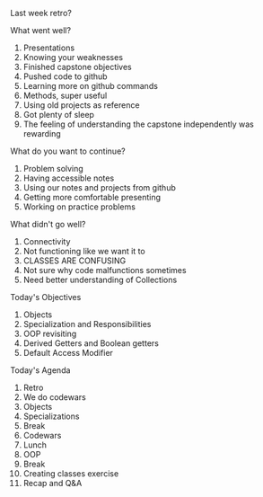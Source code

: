 Last week retro?

What went well?

1. Presentations
2. Knowing your weaknesses
3. Finished capstone objectives
4. Pushed code to github
5. Learning more on github commands
6. Methods, super useful
7. Using old projects as reference
8. Got plenty of sleep
9. The feeling of understanding the capstone independently was rewarding

What do you want to continue?

1. Problem solving
2. Having accessible notes
3. Using our notes and projects from github
4. Getting more comfortable presenting
5. Working on practice problems


What didn't go well?

1. Connectivity
2. Not functioning like we want it to
3. CLASSES ARE CONFUSING
4. Not sure why code malfunctions sometimes
5. Need better understanding of Collections


Today's Objectives

1. Objects
2. Specialization and Responsibilities
3. OOP revisiting
4. Derived Getters and Boolean getters
5. Default Access Modifier


Today's Agenda

1. Retro
2. We do codewars
3. Objects
4. Specializations
5. Break
6. Codewars
7. Lunch
8. OOP
9. Break
10. Creating classes exercise
11. Recap and Q&A

